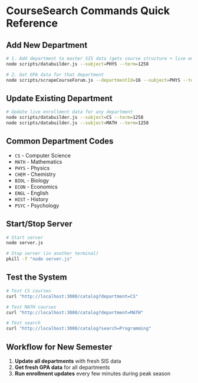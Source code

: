 # CourseSearch Commands Quick Reference

## Add New Department

```bash
# 1. Add department to master SIS data (gets course structure + live enrollment)
node scripts/databuilder.js --subject=PHYS --term=1258

# 2. Get GPA data for that department
node scripts/scrapeCourseForum.js --departmentId=16 --subject=PHYS --term=1258
```

## Update Existing Department

```bash
# Update live enrollment data for any department
node scripts/databuilder.js --subject=CS --term=1258
node scripts/databuilder.js --subject=MATH --term=1258
```

## Common Department Codes

- `CS` - Computer Science
- `MATH` - Mathematics  
- `PHYS` - Physics
- `CHEM` - Chemistry
- `BIOL` - Biology
- `ECON` - Economics
- `ENGL` - English
- `HIST` - History
- `PSYC` - Psychology

## Start/Stop Server

```bash
# Start server
node server.js

# Stop server (in another terminal)
pkill -f "node server.js"
```

## Test the System

```bash
# Test CS courses
curl "http://localhost:3000/catalog?department=CS"

# Test MATH courses  
curl "http://localhost:3000/catalog?department=MATH"

# Test search
curl "http://localhost:3000/catalog?search=Programming"
```

## Workflow for New Semester

1. **Update all departments** with fresh SIS data
2. **Get fresh GPA data** for all departments
3. **Run enrollment updates** every few minutes during peak season 